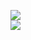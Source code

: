 [![](https://img.shields.io/badge/Made%20With-Github%20Spray-lightgrey.svg?style=for-the-badge&logo=github)](https://github.com/Annihil/github-spray#29804)  
[![](https://i.imgur.com/2DrTn0Z.gif)](https://github.com/Annihil/github-spray)